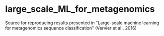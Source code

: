 # large_scale_ML_for_metagenomics
Source for reproducing results presented in "Large-scale machine learning for metagenomics sequence classification" (Vervier et al., 2016)
